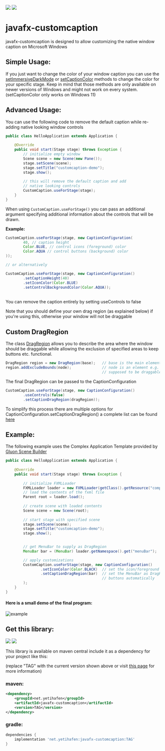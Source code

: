 [![](https://img.shields.io/maven-central/v/net.yetihafen/javafx-customcaption)](#get-this-library)
[![](https://jitpack.io/v/YetiHafen/javafx-customcaption.svg)](https://jitpack.io/#YetiHafen/javafx-customcaption)


# javafx-customcaption

javafx-customcaption is designed to allow customizing
the native window caption on Microsoft Windows

## Simple Usage:
If you just want to change the color of your window caption you can
use the
[setImmersiveDarkMode](https://jfxccdocs.yetihafen.net/net.yetihafen.javafx.customcaption/net/yetihafen/javafx/customcaption/customcaption#setImmersiveDarkMode(javafx.stage.Stage,boolean))
or
[setCaptionColor](https://jfxccdocs.yetihafen.net/net.yetihafen.javafx.customcaption/net/yetihafen/javafx/customcaption/customcaption#setCaptionColor(javafx.stage.Stage,javafx.scene.paint.Color))
methods to change the color for your specific stage.
Keep in mind that those methods are only available on newer versions of Windows and might not work on every system.
(setCaptionColor only works on Windows 11)

## Advanced Usage:
You can use the following code to remove the default caption while re-adding
native looking window controls
```java
public class HelloApplication extends Application {
    
    @Override
    public void start(Stage stage) throws Exception {
        // initialize empty window
        Scene scene = new Scene(new Pane());
        stage.setScene(scene);
        stage.setTitle("customcaption-demo");
        stage.show();
        
        // this will remove the default caption and add 
        // native looking controls
        CustomCaption.useForStage(stage);
    }
}
```
When using `CustomCaption.useForStage()` you can pass an additional argument
specifying additional information about the controls that will be drawn.

**Example:**
```java
CustomCaption.useForStage(stage, new CaptionConfiguration(
        40, // caption height
        Color.BLUE, // control icons (foreground) color
        Color.AQUA // control buttons (background) color
));

// or alternatively

CustomCaption.useForStage(stage, new CaptionConfiguration()
        .setCaptionHeight(40)
        .setIconColor(Color.BLUE)
        .setControlBackgroundColor(Color.AQUA));
```
<br>
You can remove the caption entirely by setting useControls to false

Note that you should define your own drag region (as explained below) if you're using this, otherwise
your window will not be draggable 



## Custom DragRegion
The class [DragRegion](https://jfxccdocs.yetihafen.net/net.yetihafen.javafx.customcaption/net/yetihafen/javafx/customcaption/dragregion)
allows you to describe the area where the window should be draggable while allowing the exclusion of specified areas
to keep buttons etc. functional.
```java
DragRegion region = new DragRegion(base);   // base is the main element that should be draggable
region.addExcludeBounds(node);              // node is an element e.g. button that is not
                                            // supposed to be draggable
```
The final DragRegion can be passed to the CaptionConfiguration 
```java
CustomCaption.useForStage(stage, new CaptionConfiguration()
        .useControls(false)
        .setCaptionDragRegion(dragRegion));
```
To simplify this process there are multiple options for CaptionConfiguration.setCaptionDragRegion()
a complete list can be found [here](https://jfxccdocs.yetihafen.net/net.yetihafen.javafx.customcaption/net/yetihafen/javafx/customcaption/captionconfiguration)

## Example:
The following example uses the Complex Application Template provided by
[Gluon Scene Builder](https://gluonhq.com/products/scene-builder/)

````java
public class HelloApplication extends Application {
    
    @Override
    public void start(Stage stage) throws Exception {
        
        // initialize FXMLLoader
        FXMLLoader loader = new FXMLLoader(getClass().getResource("complex-application.fxml"));
        // load the contents of the fxml file
        Parent root = loader.load();
        
        // create scene with loaded contents
        Scene scene = new Scene(root);
        
        // start stage with specified scene
        stage.setScene(scene);
        stage.setTitle("customcaption-demo");
        stage.show();

        
        // get MenuBar to supply as DragRegion
        MenuBar bar = (MenuBar) loader.getNamespace().get("menuBar");

        // apply customizations
        CustomCaption.useForStage(stage, new CaptionConfiguration()
                .setIconColor(Color.BLACK)  // set the icon/foreground color to black
                .setCaptionDragRegion(bar)  // set the MenuBar as DragRegion to exclude the
                                            // buttons automatically
        );
    }
}
````

#### Here is a small demo of the final program:
![example](https://user-images.githubusercontent.com/78693157/209582570-bd6a6df0-bfc8-41d4-83a2-795d0db923ef.gif)


## Get this library:
[![](https://img.shields.io/maven-central/v/net.yetihafen/javafx-customcaption)](https://central.sonatype.com/artifact/net.yetihafen/javafx-customcaption)
[![](https://jitpack.io/v/YetiHafen/javafx-customcaption.svg)](https://jitpack.io/#YetiHafen/javafx-customcaption)

This library is available on maven central include it as a dependency for your project like this:

(replace "TAG" with the current version shown above or visit 
[this page](https://central.sonatype.com/artifact/net.yetihafen/javafx-customcaption)
for more information)

### maven:
```xml
<dependency>
    <groupId>net.yetihafen</groupId>
    <artifactId>javafx-customcaption</artifactId>
    <version>TAG</version>
</dependency>
```

### gradle:
```groovy
dependencies {
    implementation 'net.yetihafen:javafx-customcaption:TAG'
}
```
